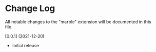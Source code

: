 # Change Log

All notable changes to the "marble" extension will be documented in this file.

[0.0.1] (2021-12-20)
- Initial release